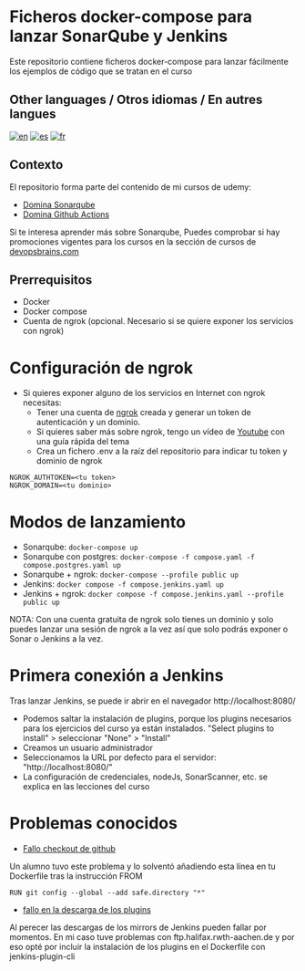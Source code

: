 # Ficheros docker-compose para lanzar SonarQube y Jenkins

Este repositorio contiene ficheros docker-compose para lanzar fácilmente los ejemplos de código que se tratan en el curso

## Other languages / Otros idiomas / En autres langues
[![en](https://img.shields.io/badge/in-english-blue.svg)](https://github.com/BrainsDevOps/sonarqube-udemy-docker-compose/blob/main/readme.md)
[![es](https://img.shields.io/badge/en-español-yellow.svg)](https://github.com/BrainsDevOps/sonarqube-udemy-docker-compose/blob/main/readme-es.md)
[![fr](https://img.shields.io/badge/fr-français-red.svg)](https://github.com/BrainsDevOps/sonarqube-udemy-docker-compose/blob/main/readme-fr.md)

## Contexto
El repositorio forma parte del contenido de mi cursos de udemy:
* [Domina Sonarqube](https://www.udemy.com/course/domina-sonarqube/?referralCode=EF59257E7D8DC3026D6D)
* [Domina Github Actions](https://www.udemy.com/course/domina-github-actions/?referralCode=CBFBAF72C38BE758CFE1)

Si te interesa aprender más sobre Sonarqube, Puedes comprobar si hay promociones vigentes para los cursos en la sección de cursos de [devopsbrains.com](https://devopsbrains.com/cursos/)

## Prerrequisitos
* Docker
* Docker compose
* Cuenta de ngrok (opcional. Necesario si se quiere exponer los servicios con ngrok)

# Configuración de ngrok
* Si quieres exponer alguno de los servicios en Internet con ngrok necesitas:
    * Tener una cuenta de [ngrok](https://ngrok.com/) creada y generar un token de autenticación y un dominio.
    * Si quieres saber más sobre ngrok, tengo un vídeo de [Youtube](https://youtu.be/UW8BObHdi08) con una guía rápida del tema
    * Crea un fichero .env a la raíz del repositorio para indicar tu token y dominio de ngrok
```
NGROK_AUTHTOKEN=<tu token>
NGROK_DOMAIN=<tu dominio>
```

# Modos de lanzamiento
* Sonarqube: `docker-compose up`
* Sonarqube con postgres: `docker-compose -f compose.yaml -f compose.postgres.yaml up`
* Sonarqube + ngrok: `docker-compose --profile public up`
* Jenkins: `docker compose -f compose.jenkins.yaml up`
* Jenkins + ngrok: `docker compose -f compose.jenkins.yaml --profile public up`

NOTA: Con una cuenta gratuita de ngrok solo tienes un dominio y solo puedes lanzar una sesión de ngrok a la vez así que solo podrás exponer o Sonar o Jenkins a la vez.

# Primera conexión a Jenkins
Tras lanzar Jenkins, se puede ir abrir en el navegador http://localhost:8080/

* Podemos saltar la instalación de plugins, porque los plugins necesarios para los ejercicios del curso ya están instalados. "Select plugins to install" > seleccionar "None" > "Install"
* Creamos un usuario administrador
* Seleccionamos la URL por defecto para el servidor: "http://localhost:8080/"
* La configuración de credenciales, nodeJs, SonarScanner, etc. se explica en las lecciones del curso

# Problemas conocidos
* [Fallo checkout de github](https://github.com/jenkinsci/helm-charts/issues/728)

Un alumno tuvo este problema y lo solventó añadiendo esta línea en tu Dockerfile tras la instrucción FROM

```
RUN git config --global --add safe.directory "*"
```

* [fallo en la descarga de los plugins](https://community.jenkins.io/t/issue-while-upgrading-plugins-on-latest-jenkins/9846)

Al perecer las descargas de los mirrors de Jenkins pueden fallar por momentos. En mi caso tuve problemas con ftp.halifax.rwth-aachen.de y por eso opté por incluir la instalación de los plugins en el Dockerfile con jenkins-plugin-cli
